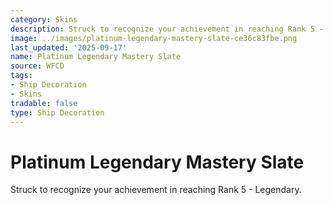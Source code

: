 ```yaml
---
category: Skins
description: Struck to recognize your achievement in reaching Rank 5 - Legendary.
image: ../images/platinum-legendary-mastery-slate-ce36c83fbe.png
last_updated: '2025-09-17'
name: Platinum Legendary Mastery Slate
source: WFCD
tags:
- Ship Decoration
- Skins
tradable: false
type: Ship Decoration
---
```


# Platinum Legendary Mastery Slate

Struck to recognize your achievement in reaching Rank 5 - Legendary.

